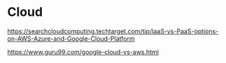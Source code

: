 # Cloud

https://searchcloudcomputing.techtarget.com/tip/IaaS-vs-PaaS-options-on-AWS-Azure-and-Google-Cloud-Platform

https://www.guru99.com/google-cloud-vs-aws.html
